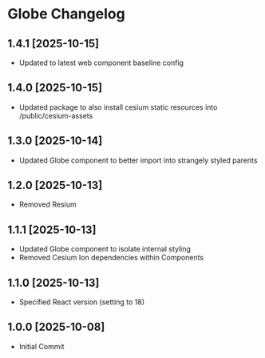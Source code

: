 # Globe Changelog

## 1.4.1 [2025-10-15]

- Updated to latest web component baseline config

## 1.4.0 [2025-10-15]

- Updated package to also install cesium static resources into /public/cesium-assets

## 1.3.0 [2025-10-14]

- Updated Globe component to better import into strangely styled parents

## 1.2.0 [2025-10-13]

- Removed Resium

## 1.1.1 [2025-10-13]

- Updated Globe component to isolate internal styling
- Removed Cesium Ion dependencies within Components

## 1.1.0 [2025-10-13]

- Specified React version (setting to 18)

## 1.0.0 [2025-10-08]

- Initial Commit